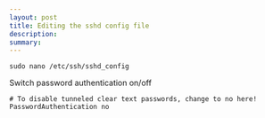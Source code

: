 ```yaml
---
layout: post
title: Editing the sshd config file
description: 
summary: 
---
```


```
sudo nano /etc/ssh/sshd_config
```

Switch password authentication on/off

```
# To disable tunneled clear text passwords, change to no here!
PasswordAuthentication no 
```